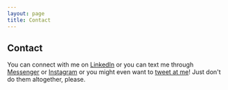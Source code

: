 ```yaml
---
layout: page
title: Contact
---
```

## Contact

You can connect with me on [LinkedIn](https://www.linkedin.com/in/jvelazqueztraut) or you can text me through [Messenger](https://www.facebook.com/jvelazqueztraut) or [Instagram](https://www.instagram.com/eljavote) or you might even want to [tweet at me](https://twitter.com/intent/tweet?text=%40eljavote)! Just don't do them altogether, please.
